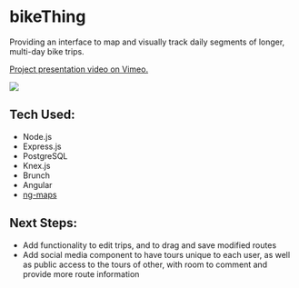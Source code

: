 # bikeThing

Providing an interface to map and visually track daily segments of longer, multi-day bike trips.

[Project presentation video on Vimeo.](https://vimeo.com/album/4355916/video/199372736)

![](./stock/bikeThingdemo.gif)

## Tech Used:
* Node.js
* Express.js
* PostgreSQL
* Knex.js
* Brunch
* Angular
* [ng-maps](https://ngmap.github.io/)

## Next Steps:
* Add functionality to edit trips, and to drag and save modified routes
* Add social media component to have tours unique to each user, as well as public access to the tours of other, with room to comment and provide more route information
